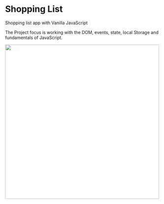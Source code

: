 # Shopping List

Shopping list app with Vanilla JavaScript

The Project focus is working with the DOM, events, state, local Storage and fundamentals of JavaScript.

<img src="https://github.com/manabt/Shopping-list/assets/84787038/1cd36b1a-7d42-48f2-995b-f03208811955" width="500" height="500">

